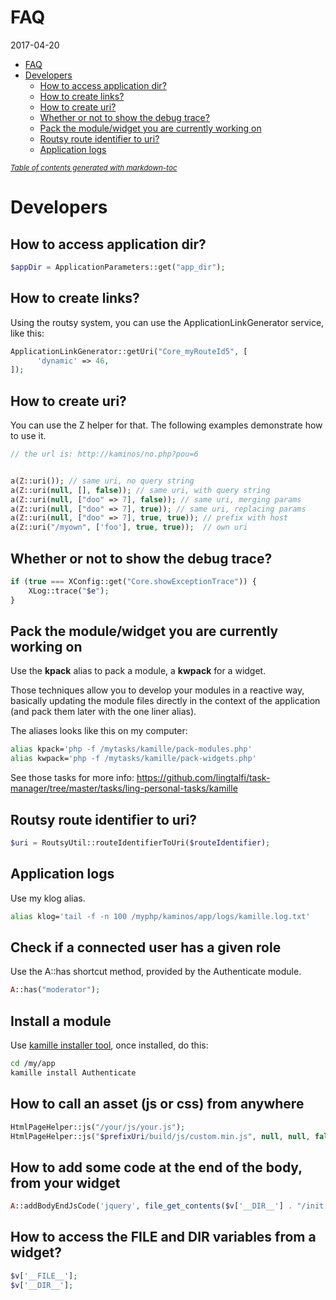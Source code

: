 FAQ
=============
2017-04-20




- [FAQ](#faq)
- [Developers](#developers)
  * [How to access application dir?](#how-to-access-application-dir-)
  * [How to create links?](#how-to-create-links-)
  * [How to create uri?](#how-to-create-uri-)
  * [Whether or not to show the debug trace?](#whether-or-not-to-show-the-debug-trace-)
  * [Pack the module/widget you are currently working on](#pack-the-module-widget-you-are-currently-working-on)
  * [Routsy route identifier to uri?](#routsy-route-identifier-to-uri-)
  * [Application logs](#application-logs)
  
  
<small><i><a href='http://ecotrust-canada.github.io/markdown-toc/'>Table of contents generated with markdown-toc</a></i></small>
  
  
  
  
Developers
==============






How to access application dir?
------------------------

```php
$appDir = ApplicationParameters::get("app_dir");
```




How to create links?
------------------------

Using the routsy system, you can use the ApplicationLinkGenerator service, like this:

```php 
ApplicationLinkGenerator::getUri("Core_myRouteId5", [
      'dynamic' => 46,
]);
```

How to create uri?
------------------------

You can use the Z helper for that.
The following examples demonstrate how to use it.

```php 
// the url is: http://kaminos/no.php?pou=6


a(Z::uri()); // same uri, no query string                                       /no.php
a(Z::uri(null, [], false)); // same uri, with query string                      /no.php?pou=6
a(Z::uri(null, ["doo" => 7], false)); // same uri, merging params               /no.php?pou=6&doo=7
a(Z::uri(null, ["doo" => 7], true)); // same uri, replacing params              /no.php?doo=7
a(Z::uri(null, ["doo" => 7], true, true)); // prefix with host                  http://kaminos/no.php?doo=7
a(Z::uri("/myown", ['foo'], true, true));  // own uri                           http://kaminos/myown?0=foo
```


Whether or not to show the debug trace?
---------------------------

```php
if (true === XConfig::get("Core.showExceptionTrace")) {
    XLog::trace("$e");
}

```


Pack the module/widget you are currently working on
------------------------

Use the **kpack** alias to pack a module, a **kwpack** for a widget.

Those techniques allow you to develop your modules in a reactive way, basically updating the module files
directly in the context of the application (and pack them later with the one liner alias).

The aliases looks like this on my computer:

```bash
alias kpack='php -f /mytasks/kamille/pack-modules.php'
alias kwpack='php -f /mytasks/kamille/pack-widgets.php'
```

See those tasks for more info: https://github.com/lingtalfi/task-manager/tree/master/tasks/ling-personal-tasks/kamille


Routsy route identifier to uri?
---------------------------------

```php
$uri = RoutsyUtil::routeIdentifierToUri($routeIdentifier);
```


Application logs
---------------------------------

Use my klog alias.

```bash
alias klog='tail -f -n 100 /myphp/kaminos/app/logs/kamille.log.txt'
```



Check if a connected user has a given role
---------------------------------

Use the A::has shortcut method, provided by the Authenticate module.

```php
A::has("moderator");
```


Install a module
---------------------------------

Use [kamille installer tool](https://github.com/lingtalfi/kamille-installer-tool), once installed, do this:

```bash
cd /my/app
kamille install Authenticate
```



How to call an asset (js or css) from anywhere
---------------------------------

```php
HtmlPageHelper::js("/your/js/your.js");
HtmlPageHelper::js("$prefixUri/build/js/custom.min.js", null, null, false);
```



How to add some code at the end of the body, from your widget
----------------------------------
```php
A::addBodyEndJsCode('jquery', file_get_contents($v['__DIR__'] . "/init.js"));
```


How to access the __FILE__ and __DIR__ variables from a widget?
-------------------------------------

```php
$v['__FILE__'];
$v['__DIR__'];
```